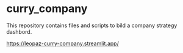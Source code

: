 # curry_company
This repository contains files and scripts to bild a company strategy dashbord.

https://leopaz-curry-company.streamlit.app/
